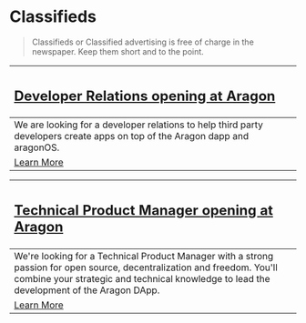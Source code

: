 # Classifieds

> Classifieds or Classified advertising is free of charge in the newspaper. Keep them short and to the point.

[<h2>Developer Relations opening at Aragon</h2>](https://wiki.aragon.one/jobs/openings/dev_rel/) |
:-----------|
We are looking for a developer relations to help third party developers create apps on top of the Aragon dapp and aragonOS. |
[Learn More](https://wiki.aragon.one/jobs/openings/dev_rel/) |

[<h2>Technical Product Manager opening at Aragon</h2>](https://wiki.aragon.one/jobs/openings/product_manager/) |
:-----------|
We're looking for a Technical Product Manager with a strong passion for open source, decentralization and freedom. You'll combine your strategic and technical knowledge to lead the development of the Aragon DApp. |
[Learn More](https://wiki.aragon.one/jobs/openings/product_manager/) |
